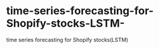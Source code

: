 # time-series-forecasting-for-Shopify-stocks-LSTM-
time series forecasting for Shopify stocks(LSTM)

